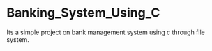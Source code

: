 # Banking_System_Using_C
Its a simple project on bank management system using c through file system.
<br>

